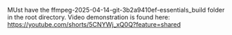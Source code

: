 MUst have the ffmpeg-2025-04-14-git-3b2a9410ef-essentials_build folder in the root directory.
Video demonstration is found here:
https://youtube.com/shorts/5CNYWj_xQ0Q?feature=shared
